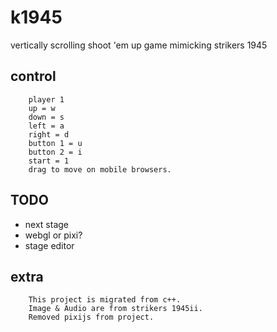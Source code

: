 # k1945
vertically scrolling shoot 'em up game mimicking strikers 1945

## control
		player 1
		up = w
		down = s
		left = a
		right = d
		button 1 = u
		button 2 = i
		start = 1
		drag to move on mobile browsers.

## TODO
* next stage
* webgl or pixi?
* stage editor

## extra
		This project is migrated from c++.
		Image & Audio are from strikers 1945ii.
		Removed pixijs from project.

